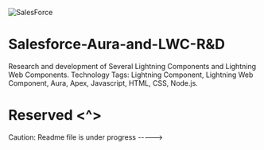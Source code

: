 ![SalesForce](https://s5.gifyu.com/images/salesforce-clouds.gif)
# Salesforce-Aura-and-LWC-R&D
Research and development of Several Lightning Components and Lightning Web Components. 
Technology Tags: Lightning Component, Lightning Web Component, Aura, Apex, Javascript, HTML, CSS, Node.js.
# Reserved <^>
Caution: Readme file is under progress ----->
